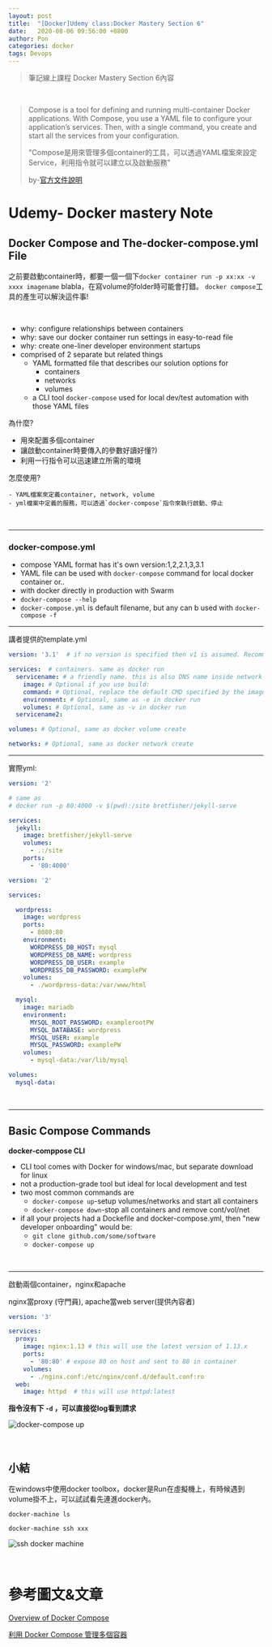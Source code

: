 ```yaml
---
layout: post
title:  "[Docker]Udemy class:Docker Mastery Section 6"
date:   2020-08-06 09:56:00 +0800
author: Pon
categories: docker
tags: Devops
---
```


> 筆記線上課程 Docker Mastery Section 6內容

<br>

> Compose is a tool for defining and running multi-container Docker applications. With Compose, you use a YAML file to configure your application’s services. Then, with a single command, you create and start all the services from your configuration. 
>
> "Compose是用來管理多個container的工具，可以透過YAML檔案來設定Service，利用指令就可以建立以及啟動服務"
>
> by-[官方文件說明](https://docs.docker.com/compose/)



# Udemy- Docker mastery Note

## Docker Compose and The-docker-compose.yml File

之前要啟動container時，都要一個一個下`docker container run -p xx:xx -v xxxx imagename` blabla，在寫volume的folder時可能會打錯。 `docker compose`工具的產生可以解決這件事!

<br>

- why: configure relationships between containers
- why: save our docker container run settings in easy-to-read file
- why: create one-liner developer environment startups
- comprised of 2 separate but related things
  - YAML formatted file that describes our solution options for
    - containers
    - networks
    - volumes
  - a CLI tool `docker-compose` used for local dev/test automation with those YAML files

為什麼?

- 用來配置多個container
- 讓啟動container時要傳入的參數好讀好懂?)
- 利用一行指令可以迅速建立所需的環境

怎麼使用?

	- YAML檔案來定義container, network, volume
	- yml檔案中定義的服務，可以透過`docker-compose`指令來執行啟動、停止

<br>

---

### docker-compose.yml

- compose YAML format has it's own version:1,2,2.1,3,3.1
- YAML file can be used with `docker-compose` command for local docker container or..
- with docker directly in production with Swarm
- `docker-compose --help`
- `docker-compose.yml` is default filename, but any can b used with `docker-compose -f`

---

講者提供的template.yml

```yaml
version: '3.1'  # if no version is specified then v1 is assumed. Recommend v2 minimum

services:  # containers. same as docker run
  servicename: # a friendly name. this is also DNS name inside network
    image: # Optional if you use build:
    command: # Optional, replace the default CMD specified by the image
    environment: # Optional, same as -e in docker run
    volumes: # Optional, same as -v in docker run
  servicename2:

volumes: # Optional, same as docker volume create

networks: # Optional, same as docker network create
```

---

實際yml:

```yaml
version: '2'

# same as 
# docker run -p 80:4000 -v $(pwd):/site bretfisher/jekyll-serve

services:
  jekyll:
    image: bretfisher/jekyll-serve
    volumes:
      - .:/site
    ports:
      - '80:4000'

```

```yaml
version: '2'

services:

  wordpress:
    image: wordpress
    ports:
      - 8080:80
    environment:
      WORDPRESS_DB_HOST: mysql
      WORDPRESS_DB_NAME: wordpress
      WORDPRESS_DB_USER: example
      WORDPRESS_DB_PASSWORD: examplePW
    volumes:
      - ./wordpress-data:/var/www/html

  mysql:
    image: mariadb
    environment:
      MYSQL_ROOT_PASSWORD: examplerootPW
      MYSQL_DATABASE: wordpress
      MYSQL_USER: example
      MYSQL_PASSWORD: examplePW
    volumes:
      - mysql-data:/var/lib/mysql

volumes:
  mysql-data:
```

<br>

---

## Basic Compose Commands

**docker-comppose CLI**

- CLI tool comes with Docker for windows/mac, but separate download for linux
- not a production-grade tool but ideal for local development and test
- two most common commands are
  - `docker-compose up`-setup volumes/networks and start all containers
  - `docker-compose down`-stop all containers and remove cont/vol/net
- if all your projects had a Dockefile and docker-compose.yml, then "new developer onboarding" would be:
  - `git clone github.com/some/software`
  - `docker-compose up`

<br>

---

啟動兩個container，nginx和apache 

nginx當proxy (守門員), apache當web server(提供內容者)

```yaml
version: '3'

services:
  proxy:
    image: nginx:1.13 # this will use the latest version of 1.13.x
    ports:
      - '80:80' # expose 80 on host and sent to 80 in container
    volumes:
      - ./nginx.conf:/etc/nginx/conf.d/default.conf:ro
  web:
    image: httpd  # this will use httpd:latest
```

**指令沒有下 `-d` ，可以直接從log看到請求**

![docker-compose up](https://imgur.com/2rwc65D.jpg)



<br>

## 小結

在windows中使用docker toolbox，docker是Run在虛擬機上，有時候遇到volume掛不上，可以試試看先連進docker內。

`docker-machine ls`

`docker-machine ssh xxx`

![ssh docker machine](https://imgur.com/qxwwXm9.jpg)

<br>

# 參考圖文&文章

[Overview of Docker Compose](https://docs.docker.com/compose/)

[利用 Docker Compose 管理多個容器](https://www.coderbridge.com/@Jemmy1234/6d48f03f39284fe98ae9808f1243ef98)